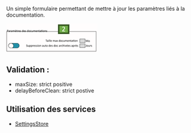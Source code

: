 Un simple formulaire permettant de mettre à jour les paramètres liés à la documentation.

![](../../medias/documentation_settings_form.png)

## Validation : 

- maxSize: strict positive
- delayBeforeClean: strict postive

## Utilisation des services

- [SettingsStore](../../../Store/SettingsStore)